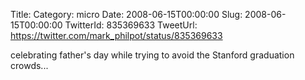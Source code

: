 Title: 
Category: micro
Date: 2008-06-15T00:00:00
Slug: 2008-06-15T00:00:00
TwitterId: 835369633
TweetUrl: https://twitter.com/mark_philpot/status/835369633

celebrating father's day while trying to avoid the Stanford graduation crowds...